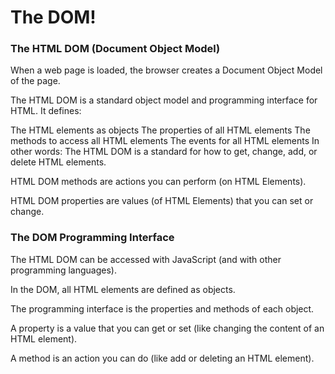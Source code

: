 # The DOM!

### The HTML DOM (Document Object Model)

When a web page is loaded, the browser creates a Document Object Model of the page.

The HTML DOM is a standard object model and programming interface for HTML. It defines:

The HTML elements as objects
The properties of all HTML elements
The methods to access all HTML elements
The events for all HTML elements
In other words: The HTML DOM is a standard for how to get, change, add, or delete HTML elements.

HTML DOM methods are actions you can perform (on HTML Elements).

HTML DOM properties are values (of HTML Elements) that you can set or change.

### The DOM Programming Interface

The HTML DOM can be accessed with JavaScript (and with other programming languages).

In the DOM, all HTML elements are defined as objects.

The programming interface is the properties and methods of each object.

A property is a value that you can get or set (like changing the content of an HTML element).

A method is an action you can do (like add or deleting an HTML element).
